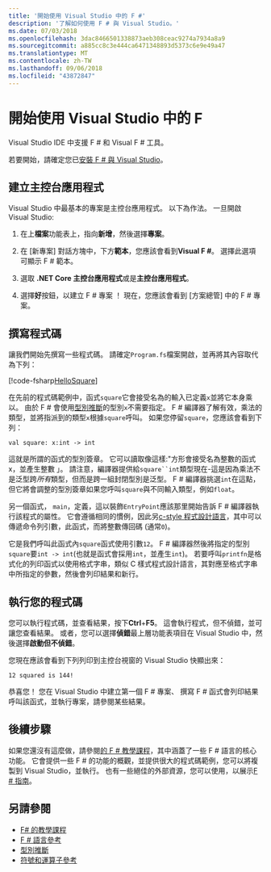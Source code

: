 ```yaml
---
title: '開始使用 Visual Studio 中的 F #'
description: '了解如何使用 F # 與 Visual Studio。'
ms.date: 07/03/2018
ms.openlocfilehash: 3dac8466501338873aeb308ceac9274a7934a8a9
ms.sourcegitcommit: a885cc8c3e444ca6471348893d5373c6e9e49a47
ms.translationtype: MT
ms.contentlocale: zh-TW
ms.lasthandoff: 09/06/2018
ms.locfileid: "43872847"
---
```

# <a name="get-started-with-f-in-visual-studio"></a>開始使用 Visual Studio 中的 F #

Visual Studio IDE 中支援 F # 和 Visual F # 工具。

若要開始，請確定您已[安裝 F # 與 Visual Studio](install-fsharp.md#install-f-with-visual-studio)。

## <a name="creating-a-console-application"></a>建立主控台應用程式

Visual Studio 中最基本的專案是主控台應用程式。  以下為作法。  一旦開啟 Visual Studio:

1. 在上**檔案**功能表上，指向**新增**，然後選擇**專案**。

2.  在 [新專案] 對話方塊中，下方**範本**，您應該會看到**Visual F #**。  選擇此選項可顯示 F # 範本。

3. 選取  **.NET Core 主控台應用程式**或是**主控台應用程式**。

3. 選擇**好**按鈕，以建立 F # 專案 ！  現在，您應該會看到 [方案總管] 中的 F # 專案。

## <a name="writing-your-code"></a>撰寫程式碼

讓我們開始先撰寫一些程式碼。  請確定`Program.fs`檔案開啟，並再將其內容取代為下列：

[!code-fsharp[HelloSquare](../../../samples/snippets/fsharp/getting-started/hello-square.fs)]

在先前的程式碼範例中，函式`square`它會接受名為的輸入已定義`x`並將它本身乘以。  由於 F # 會使用[型別推斷](../language-reference/type-inference.md)的型別`x`不需要指定。  F # 編譯器了解有效，乘法的類型，並將指派到的類型`x`根據`square`呼叫。  如果您停留`square`，您應該會看到下列：

```
val square: x:int -> int
```

這就是所謂的函式的型別簽章。  它可以讀取像這樣:"方形會接受名為整數的函式 x，並產生整數 」。  請注意，編譯器提供給`square``int`類型現在-這是因為乘法不是泛型跨*所有*類型，但而是跨一組封閉型別是泛型。  F # 編譯器挑選`int`在這點，但它將會調整的型別簽章如果您呼叫`square`與不同輸入類型，例如`float`。

另一個函式， `main`，定義，這以裝飾`EntryPoint`應該那里開始告訴 F # 編譯器執行該程式的屬性。  它會遵循相同的慣例，因此另[c-style 程式設計語言](https://en.wikipedia.org/wiki/Entry_point#C_and_C.2B.2B)，其中可以傳遞命令列引數，此函式，而將整數傳回碼 (通常`0`)。

它是我們呼叫此函式內`square`函式使用引數`12`。  F # 編譯器然後將指定的型別`square`要`int -> int`(也就是函式會採用`int`，並產生`int`)。  若要呼叫`printfn`是格式化的列印函式以使用格式字串，類似 C 樣式程式設計語言，其對應至格式字串中所指定的參數，然後會列印結果和新行。

## <a name="running-your-code"></a>執行您的程式碼

您可以執行程式碼，並查看結果，按下**Ctrl**+**F5**。  這會執行程式，但不偵錯，並可讓您查看結果。  或者，您可以選擇**偵錯**最上層功能表項目在 Visual Studio 中，然後選擇**啟動但不偵錯**。

您現在應該會看到下列列印到主控台視窗的 Visual Studio 快顯出來：

```
12 squared is 144!
```

恭喜您！  您在 Visual Studio 中建立第一個 F # 專案、 撰寫 F # 函式會列印結果呼叫該函式，並執行專案，請參閱某些結果。

## <a name="next-steps"></a>後續步驟

如果您還沒有這麼做，請參閱[的 F # 教學課程](../tour.md)，其中涵蓋了一些 F # 語言的核心功能。  它會提供一些 F # 的功能的概觀，並提供很大的程式碼範例，您可以將複製到 Visual Studio，並執行。  也有一些絕佳的外部資源，您可以使用，以展示[F # 指南](../index.md)。

## <a name="see-also"></a>另請參閱

- [F# 的教學課程](../tour.md)
- [F # 語言參考](../language-reference/index.md)
- [型別推斷](../language-reference/type-inference.md)
- [符號和運算子參考](../language-reference/symbol-and-operator-reference/index.md)
